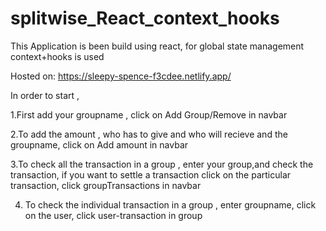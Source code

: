 # splitwise_React_context_hooks

This Application is been build using react, for global state management context+hooks is used

Hosted on: https://sleepy-spence-f3cdee.netlify.app/

In order to start ,

   1.First add your groupname  , click on Add Group/Remove in navbar
   
   2.To add the amount , who has to give and who will recieve and the groupname, click on Add amount in navbar
   
   3.To check all the transaction in a group , enter your group,and check the transaction, if you want to settle a transaction click on the particular transaction, click groupTransactions in navbar
   
   4. To check the individual transaction in a group , enter groupname, click on the user, click user-transaction in group
  
  
    
